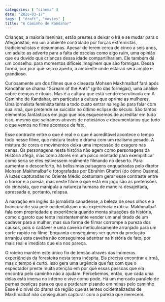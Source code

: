 ```yaml
---
categories: [ "cinema" ]
date: "2020-03-17"
tags: [ "draft", "movies" ]
title: "A Caminho de Kandahar"
---
```

Crianças, a maioria meninas, estão prestes a deixar o Irã e se mudar
para o Afeganistão, em um ambiente controlado por forças extremistas,
tradicionalistas e desumanas. Apesar de terem cerca de cinco a seis anos,
um adulto as adverte para a falta de escolas como algo ruim, uma opinião
que eu duvido que crianças dessa idade compartilhariam. Ele também dá
um conselho: para momentos difíceis imaginem que são formigas. Dessa
forma, por pior que seja o aperto, o ambiente onde estarão será amplo
e grandioso.

Curiosamente um dos filmes que o cineasta Mohsen Makhmalbaf fará após
Kandahar se chama "Scream of the Ants" (grito das formigas), uma análise
sobre crenças e rituais. Mas é a cultura que está sendo escrutinada em
A Caminho de Kandahar, em particular a cultura que oprime as mulheres. Uma
jornalista feminista tenta a todo custo entrar na região para falar com
sua irmã, que pretende se suicidar no último eclipse do século. São
tantos elementos fantásticos em jogo que nos esquecemos de acreditar em
tudo isso, mesmo que saibamos através de noticiários e documentários
que tudo o que vemos no filme acontece de fato.

Esse contraste entre o que é real e o que é acreditável acontece
o tempo todo nesse filme, que mistura teatro e drama com um realismo
pesado. A mistura de cores e movimentos deixa uma impressão de exagero
nas cenas. Os personagens nesta história não agem como personagens da
História afegã, mas como atores em um palco montado para exemplificar
como seria se eles estivessem realmente filmando no deserto. Para aumentar
o desconforto, há belíssimas paisagens enquadradas pelo diretor Mohsen
Makhmalbaf e fotografadas por Ebrahim Ghafori (do ótimo Osama). A luzes
capturadas no Oriente Médio costumam gerar esse contraste entre o horror
e a poesia, mas neste filme o que está em jogo são as pretensões
do cineasta, que manipula a natureza humana de maneira desajeitada,
apressada e, portanto, relapsa.

A narração em inglês da jornalista canadense, a beleza de seus olhos e
a brancura de sua pele ocidentalizam uma experiência exótica. Makhmalbaf
fala com propriedade e experiência quando monta situações da história,
como o garoto que tenta insistentemente vender um anel tirado de um
cadáver para a mulher, mas sua forma de filmar corrompe a pureza dos
causos, pois o cadáver é uma caveira meticulosamente arranjado para
um corte rápido no filme. Enquanto conseguimos ver quem da produção
arranjou esta caveira não conseguimos adentrar na história de fato,
por mais real e imediata que ela nos pareça.

O roteiro mantém este único fio de tensão através das inúmeras
experiências da forasteira nesta terra inóspita. Ela precisa encontrar
a irmã, mas o tempo é curto. Isso gera uma urgência que faz com
que o espectador preste muita atenção em por quê essas pessoas
que ela encontra pelo caminho não a ajudam. Percebemos, então,
que cada uma delas está imersa no inferno e vive como pode. Há um
mercado paralelo de pernas postiças para os que a perderam pisando em
minas pelo caminho. Esse é o nível do drama da região que as lentes
ocidentalizadas de Makhmalbaf não conseguiram capturar com a pureza
que merecem.
